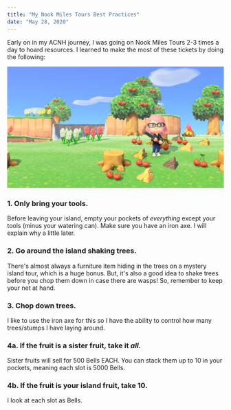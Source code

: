 ```yaml
---
title: "My Nook Miles Tours Best Practices"
date: "May 28, 2020"
---
```


Early on in my ACNH journey, I was going on Nook Miles Tours 2-3 times a day to hoard resources. I learned to make the most of these tickets by doing the following:

![ACNHNookMiles](./ACNHNookMiles.JPG)

### 1. Only bring your tools.

Before leaving your island, empty your pockets of _everything_ except your tools (minus your watering can). Make sure you have an iron axe. I will explain why a little later.

### 2. Go around the island shaking trees.

There's almost always a furniture item hiding in the trees on a mystery island tour, which is a huge bonus. But, it's also a good idea to shake trees before you chop them down in case there are wasps! So, remember to keep your net at hand.

### 3. Chop down trees.

I like to use the iron axe for this so I have the ability to control how many trees/stumps I have laying around.

### 4a. If the fruit is a sister fruit, take it _all._

Sister fruits will sell for 500 Bells EACH. You can stack them up to 10 in your pockets, meaning each slot is 5000 Bells.

### 4b. If the fruit is your island fruit, take 10.

I look at each slot as Bells.
